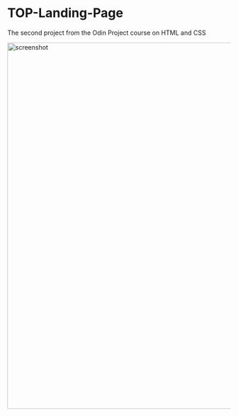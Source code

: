 # TOP-Landing-Page
The second project from the Odin Project course on HTML and CSS

<img width="827" alt="screenshot" src="https://user-images.githubusercontent.com/61288581/175167684-6ef82762-fa4f-4e12-8e5b-7ffccf7437bb.png">
